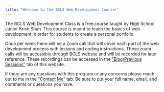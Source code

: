 ```yaml
---
title: "Welcome to the BCLS Web Development Course!"
---
```


The BCLS Web Development Class is a free course taught by High School Junior Krish Shah. This course is meant to teach the basics of web development in order for students to create a personal portfolio.

Once per week there will be a Zoom call that will cover each part of the web development process with lessons and coding instructions. These zoom calls will be accessible through BCLS website and will be recorded for later reference. These recordings can be accessed in the <a href="{{ '/blog/' | relative_url }}">"Blog/Previous Sessions"</a> tab of this website.

If there are any questions with this program or any concerns please reach out to me in the <a href="{{ '/contact/' | relative_url }}">"Contact Me"</a> tab. Be sure to put your full name, email, and comments or questions you have.

<audio id="music" preload="auto" loop="false">
    <source src="/recordings/test.mp3" type="audio/mp3">
    <source src="/recordings/test.ogg" type="audio/ogg">
</audio>
